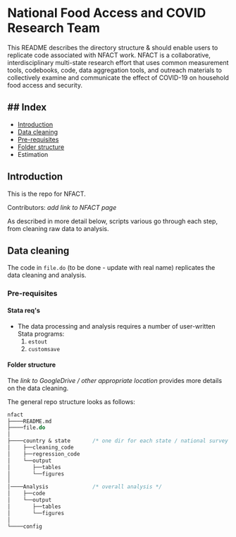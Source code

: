 # National Food Access and COVID Research Team

This README describes the directory structure & should enable users to replicate code associated with NFACT work. NFACT is a collaborative, interdisciplinary multi-state research effort that uses common measurement tools, codebooks, code, data aggregation tools, and outreach materials to collectively examine and communicate the effect of COVID-19 on household food access and security.

## ## Index

 - [Introduction](#introduction)
 - [Data cleaning](#data-cleaning)
 - [Pre-requisites](#pre-requisites)
 - [Folder structure](#folder-structure)
 - Estimation

## Introduction

This is the repo for NFACT.<br>

Contributors: *add link to NFACT page*

As described in more detail below, scripts various go through each step, from cleaning raw data to analysis.

## Data cleaning

The code in `file.do` (to be done - update with real name) replicates the data cleaning and analysis.

### Pre-requisites

#### Stata req's

  * The data processing and analysis requires a number of user-written Stata programs:
    1. `estout`
    2. `customsave`

#### Folder structure

The *link to GoogleDrive / other appropriate location* provides more details on the data cleaning.

The general repo structure looks as follows:<br>

```stata
nfact
├────README.md
├────file.do
│    
├────country & state       /* one dir for each state / national survey */
│    ├──cleaning_code        
│    ├──regression_code
│    └──output
│       ├──tables
│       └──figures
│
│────Analysis              /* overall analysis */
│    ├──code
│    └──output
│       ├──tables
│       └──figures
│   
└────config
```
